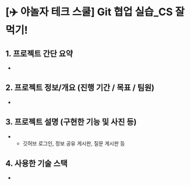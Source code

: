 # [✈️ 야놀자 테크 스쿨] Git 협업 실습\_CS 잘 먹기!

## 1. 프로젝트 간단 요약
- 


## 2. 프로젝트 정보/개요 (진행 기간 / 목표 / 팀원)
- 


## 3. 프로젝트 설명 (구현한 기능 및 사진 등)
- - 깃허브 로그인, 정보 공유 게시판, 질문 게시판 등


## 4. 사용한 기술 스택
- 
